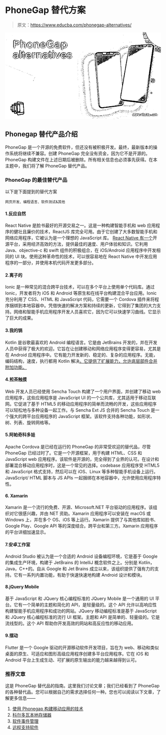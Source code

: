 # PhoneGap 替代方案

> 原文：<https://www.educba.com/phonegap-alternatives/>

![PhoneGap alternatives](img/699d1e64ec7e12752171cd504075f2c2.png)



## Phonegap 替代产品介绍

PhoneGap 是一个开源的免费软件，但还没有被积极开发。最终，最新版本的操作系统将继续不兼容。创建 PhoneGap 完全没有资金，因为它不是开源的。PhoneGap 构建文件在上述日期后被删除。所有相关信息也必须事先获得。在本主题中，我们将了解 PhoneGap 替代产品。

### PhoneGap 的最佳替代产品

以下是下面提到的替代方案

<small>网页开发、编程语言、软件测试&其他</small>

#### 1.反应自然

React Native 是脸书最好的开源交易之一。这是一种构建智能手机和 web 应用程序的健壮且廉价的技术，ReactJS 库完全可用。由于它创建了大多数智能手机和网络应用程序，它被认为是一个理想的 JavaScript 库。 [React Native 有一个](https://www.educba.com/what-is-react-native/)开源平台，采用经济高效的方法，提供最佳的速度、用户体验和知识。它利用 Java、objective-c 和 swift 组件的积极组合，在 iOS/Android 应用程序中开发相同的 UI 块。使用这种革命性的技术，可以很容易地在 React Native 中开发应用程序的一部分，并使用本机代码开发更多部分。

#### 2.离子的

Ionic 是一种常见的混合跨平台技术，可以在多个平台上使用单个代码库。通过 Ionic，开发者将为 iOS 和 Android 等原生和在线平台构建混合平台应用。Ionic 充分利用了 CSS、HTML 和 JavaScript 代码，它需要一个 Cordova 插件来将程序捆绑到本地容器中。凭借快速的解决方案和持续的更新，它得到了集团的大力支持。网络和智能手机应用程序开发人员喜欢它，因为它可以快速学习曲线。它显示了巨大的成果。

#### 3.我的锅

Kotlin 是谷歌最喜欢的 Android 编程语言。它是由 JetBrains 开发的，并在开发人员中获得了极大的欢迎。它旨在让创建移动和网络应用程序变得更容易，尤其是在 Android 应用程序中。它有能力开发新的、稳定的、复杂的应用程序。无能，编码结构，速度，执行都用 Kotlin 解决[。它提供了扩展能力，允许底层部件合并附加功能。](https://www.educba.com/what-is-kotlin/)

#### 4.煎茶触摸

Web 开发人员已经使用 Sencha Touch 构建了一个用户界面，并创建了移动 web 应用程序，这些应用程序是 JavaScript UI 的一个公共库，尤其适用于移动互联网。它促进了基于 HTML5 的移动应用程序的简单而流畅的开发，这些应用程序可以轻松地与多种设备一起工作。与 Sencha Ext JS 合并的 Sencha Touch 是一个强大的跨平台应用程序的 JavaScript 框架。该软件支持各种功能，如形状、树、列表、旋转网格等。

#### 5.阿帕奇科多娃

Apache Cordova 是已经在运行的 PhoneGap 的非常受欢迎的替代品，尽管 PhoneGap 已经过时了。它是一个开源框架，用于构建 HTML、CSS 和 JavaScript web 应用程序。该软件是开源的，完全得到了业界的认可。在设计和部署混合移动应用程序时，这是一个常见的选择。codebase 应用程序受 HTML5 和 JavaScript 格式支持，然后可以在 iOS、Linux 等多种智能手机设备上运行。JavaScript/ HTML 脚本与 JS APIs 一起捆绑在本地容器中，允许使用应用程序特性。

#### 6\. Xamarin

Xamarin 是一个流行的免费、开源、Microsoft.NET 平台驱动的应用程序。该组织对它很感兴趣，并由 NET 资助。Xamarin 应用程序可以安装在 macOS 或 Windows 上，并在多个 OS、iOS 等上运行。Xamarin 提供了与其他库如脸书、Google Play、Google API 等的深度结合。跨平台和第三方。Xamarin 应用程序的平台详细加速显示。

#### 7.安卓工作室

Android Studio 被认为是一个合适的 Android 设备编程环境，它是基于 Google 的集成生产环境，构建于 JetBrains 的 IntelliJ 概念软件之上。分别是 Kotlin，Java，C++的。自从 Google 和 Jet Brains 成立以来，该组织提供了强有力的支持。它有一系列内置功能，有助于快速快速地构建 Android 设计和模块。

#### 8.jQuery Mobile

基于 JavaScript 和 JQuery 核心编程标准的 JQuery Mobile 是一个通用的 UI 平台。它有一个简单的主题和简化的 API，是轻量级的。这个 API 允许以高响应性构建智能手机应用程序和成功的网站。JQuery 移动编程标准是基于 JavaScript 和 JQuery 核心编程标准的流行 UI 框架。主题和 API 是简单的、轻量级的。它是流线型的。这个 API 帮助你开发高效的网站和高反应性的移动应用。

#### 9.摆动

Flutter 是一个 Google 驱动的开源移动软件开发项目，旨在为 web、移动和类似桌面的原生、可适应和图形高级应用程序创建多平台应用程序。它在 iOS 和 Android 平台上生成生动、可扩展的原生输出的能力越来越得到认可。

### 推荐文章

这是 PhoneGap 替代品的指南。这里我们讨论文章；我们已经看到了 PhoneGap 的各种替代品。您可以根据自己的需求选择任何一种。您也可以阅读以下文章，了解更多信息——

1.  [使用 Phonegap 构建移动应用的技术](https://www.educba.com/how-to-build-a-mobile-app-using-phonegap/)
2.  [科尔多瓦本地存储器](https://www.educba.com/cordova-local-storage/)
3.  [软件事件管理](https://www.educba.com/software-incident-management/)
4.  [远程支持软件](https://www.educba.com/remote-support-softwares/)





